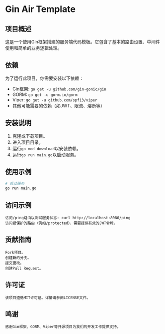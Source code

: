 # Gin Air Template

## 项目概述

这是一个使用Gin框架搭建的服务端代码模板。它包含了基本的路由设置、中间件使用和简单的业务逻辑处理。

## 依赖

为了运行此项目，你需要安装以下依赖：

- Gin框架: `go get -u github.com/gin-gonic/gin`
- GORM: `go get -u gorm.io/gorm`
- Viper: `go get -u github.com/spf13/viper`
- 其他可能需要的依赖（如JWT、限流、熔断等）

## 安装说明

1. 克隆或下载项目。
2. 进入项目目录。
3. 运行`go mod download`以安装依赖。
4. 运行`go run main.go`以启动服务。

## 使用示例

```sh
# 启动服务
go run main.go
```

## 访问示例
    访问/ping路由以测试服务状态: curl http://localhost:8080/ping
    访问受保护的路由（例如/protected），需要提供有效的JWT令牌。
## 贡献指南
    Fork项目。
    创建新的分支。
    提交更改。
    创建Pull Request。
## 许可证
    该项目遵循MIT许可证。详情请参阅LICENSE文件。

## 鸣谢
    感谢Gin框架、GORM、Viper等开源项目为我们的开发工作提供支持。